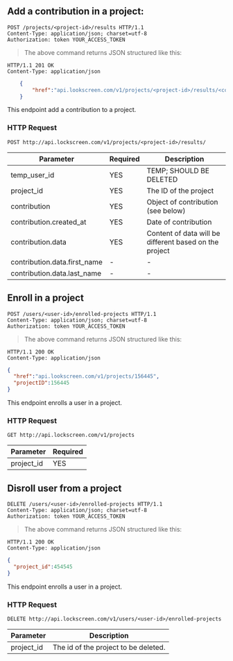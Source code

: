 ## Add a contribution in a project:

```http
POST /projects/<project-id>/results HTTP/1.1
Content-Type: application/json; charset=utf-8
Authorization: token YOUR_ACCESS_TOKEN
```

> The above command returns JSON structured like this:

```http
HTTP/1.1 201 OK
Content-Type: application/json
```

```json
	{
		"href":"api.lookscreen.com/v1/projects/<project-id>/results/<contribution-id>"
	}
```

This endpoint add a contribution to a project.

### HTTP Request

`POST http://api.lockscreen.com/v1/projects/<project-id>/results/`

Parameter | Required | Description
--------- | -------- | ------------
temp_user_id | YES | TEMP; SHOULD BE DELETED
project_id | YES | The ID of the project
contribution | YES | Object of contribution (see below)
contribution.created_at | YES | Date of contribution
contribution.data | YES | Content of data will be different based on the project
contribution.data.first_name | - | -
contribution.data.last_name | - | -

## Enroll in a project

```http
POST /users/<user-id>/enrolled-projects HTTP/1.1
Content-Type: application/json; charset=utf-8
Authorization: token YOUR_ACCESS_TOKEN
```
> The above command returns JSON structured like this:

```http
HTTP/1.1 200 OK
Content-Type: application/json
```

```json
{
  "href":"api.lookscreen.com/v1/projects/156445",
  "projectID":156445
}
```

This endpoint enrolls a user in a project.

### HTTP Request

`GET http://api.lockscreen.com/v1/projects`

Parameter | Required
--------- | --------
project_id | YES

## Disroll user from a project

```http
DELETE /users/<user-id>/enrolled-projects HTTP/1.1
Content-Type: application/json; charset=utf-8
Authorization: token YOUR_ACCESS_TOKEN
```

> The above command returns JSON structured like this:

```http
HTTP/1.1 200 OK
Content-Type: application/json
```

```json
{
  "project_id":454545
}
```
This endpoint enrolls a user in a project.

### HTTP Request

`DELETE http://api.lockscreen.com/v1/users/<user-id>/enrolled-projects`

Parameter | Description
--------- | -----------
project_id | The id of the project to be deleted.
